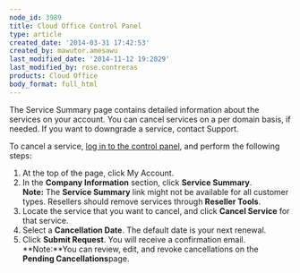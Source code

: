 ```yaml
---
node_id: 3989
title: Cloud Office Control Panel
type: article
created_date: '2014-03-31 17:42:53'
created_by: mawutor.amesawu
last_modified_date: '2014-11-12 19:2029'
last_modified_by: rose.contreras
products: Cloud Office
body_format: full_html
---
```


The Service Summary page contains detailed information about the
services on your account.  You can cancel services on a per domain
basis, if needed. If you want to downgrade a service, contact Support.

To cancel a service, [log in to the control
panel](https://apps.rackspace.com/?cp), and perform the following steps:

1.  At the top of the page, click My Account.
2.  In the **Company Information** section, click **Service Summary**.\
     **Note:** The **Service Summary** link might not be available for
    all customer types. Resellers should remove services through
    **Reseller Tools**.
3.  Locate the service that you want to cancel, and click **Cancel
    Service** for that service.
4.  Select a **Cancellation Date**. The default date is your next
    renewal.
5.  Click **Submit Request**. You will receive a confirmation email.\
     **Note:**You can review, edit, and revoke cancellations on the
    **Pending Cancellations**page.


